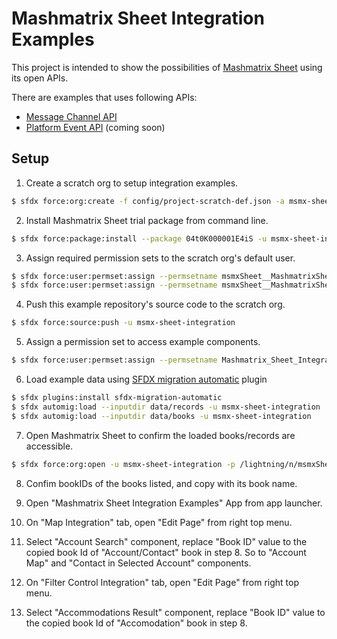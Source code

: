 # Mashmatrix Sheet Integration Examples

This project is intended to show the possibilities of [Mashmatrix Sheet](https://www.mashmatrix.com/) using its open APIs.

There are examples that uses following APIs:

- [Message Channel API](https://docs.mashmatrix.com/)
- [Platform Event API](https://docs.mashmatrix.com/) (coming soon)

## Setup

1. Create a scratch org to setup integration examples.

```sh
$ sfdx force:org:create -f config/project-scratch-def.json -a msmx-sheet-integration -w 10
```

2. Install Mashmatrix Sheet trial package from command line.

```sh
$ sfdx force:package:install --package 04t0K000001E4iS -u msmx-sheet-integration
```

3. Assign required permission sets to the scratch org's default user.

```sh
$ sfdx force:user:permset:assign --permsetname msmxSheet__MashmatrixSheetUser -u msmx-sheet-integration
$ sfdx force:user:permset:assign --permsetname msmxSheet__MashmatrixSheetAdministrator -u msmx-sheet-integration
```

4. Push this example repository's source code to the scratch org.

```sh
$ sfdx force:source:push -u msmx-sheet-integration
```

5. Assign a permission set to access example components.

```sh
$ sfdx force:user:permset:assign --permsetname Mashmatrix_Sheet_Integration_Examples -u msmx-sheet-integration
```

6. Load example data using [SFDX migration automatic](https://github.com/stomita/sfdx-migration-automatic) plugin

```sh
$ sfdx plugins:install sfdx-migration-automatic
$ sfdx automig:load --inputdir data/records -u msmx-sheet-integration
$ sfdx automig:load --inputdir data/books -u msmx-sheet-integration
```

7. Open Mashmatrix Sheet to confirm the loaded books/records are accessible.

```sh
$ sfdx force:org:open -u msmx-sheet-integration -p /lightning/n/msmxSheet__MashmatrixSheet
```

8. Confim bookIDs of the books listed, and copy with its book name.

9. Open "Mashmatrix Sheet Integration Examples" App from app launcher.

10. On "Map Integration" tab, open "Edit Page" from right top menu.

11. Select "Account Search" component, replace "Book ID" value to the copied book Id of "Account/Contact" book in step 8. So to "Account Map" and "Contact in Selected Account" components.

12. On "Filter Control Integration" tab, open "Edit Page" from right top menu.

13. Select "Accommodations Result" component, replace "Book ID" value to the copied book Id of "Accomodation" book in step 8.
